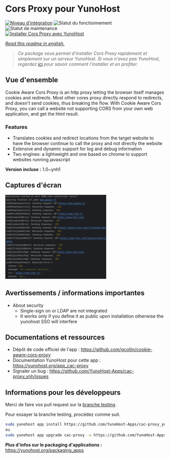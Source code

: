 <!--
N.B.: This README was automatically generated by https://github.com/YunoHost/apps/tree/master/tools/README-generator
It shall NOT be edited by hand.
-->

# Cors Proxy pour YunoHost

[![Niveau d'intégration](https://dash.yunohost.org/integration/cac-proxy.svg)](https://dash.yunohost.org/appci/app/cac-proxy) ![Statut du fonctionnement](https://ci-apps.yunohost.org/ci/badges/cac-proxy.status.svg) ![Statut de maintenance](https://ci-apps.yunohost.org/ci/badges/cac-proxy.maintain.svg)  
[![Installer Cors Proxy avec YunoHost](https://install-app.yunohost.org/install-with-yunohost.svg)](https://install-app.yunohost.org/?app=cac-proxy)

*[Read this readme in english.](./README.md)*

> *Ce package vous permet d'installer Cors Proxy rapidement et simplement sur un serveur YunoHost.
Si vous n'avez pas YunoHost, regardez [ici](https://yunohost.org/#/install) pour savoir comment l'installer et en profiter.*

## Vue d'ensemble

Cookie Aware Cors Proxy is an http proxy letting the browser itself manages cookies and redirects.
Most other cores proxy directly respond to redirects, and doesn't send cookies, thus breaking the flow.
With Cookie Aware Cors Proxy, you can call a website not supporting CORS from your own web application, and get the html result.

### Features
- Translates cookies and redirect locations from the target website to have the browser continue to call the proxy and not directly the website 
- Extensive and dynamic support for log and debug information
- Two engines: a lightweight and one based on chrome to support websites running javascript


**Version incluse :** 1.0~ynh1

## Captures d'écran

![Capture d'écran de Cors Proxy](./doc/screenshots/fnac-logs.png)

## Avertissements / informations importantes

* About security
    * Single-sign on or LDAP are not integrated
    * It works only if you define it as public upon installation otherwise the yunohost SSO will interfere


## Documentations et ressources

* Dépôt de code officiel de l'app : <https://github.com/gcollin/cookie-aware-cors-proxy>
* Documentation YunoHost pour cette app : <https://yunohost.org/app_cac-proxy>
* Signaler un bug : <https://github.com/YunoHost-Apps/cac-proxy_ynh/issues>

## Informations pour les développeurs

Merci de faire vos pull request sur la [branche testing](https://github.com/YunoHost-Apps/cac-proxy_ynh/tree/testing).

Pour essayer la branche testing, procédez comme suit.

``` bash
sudo yunohost app install https://github.com/YunoHost-Apps/cac-proxy_ynh/tree/testing --debug
ou
sudo yunohost app upgrade cac-proxy -u https://github.com/YunoHost-Apps/cac-proxy_ynh/tree/testing --debug
```

**Plus d'infos sur le packaging d'applications :** <https://yunohost.org/packaging_apps>
